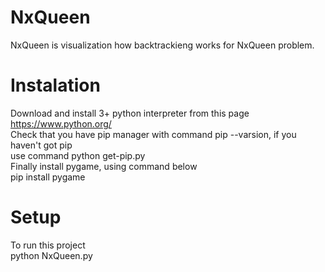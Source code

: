 # NxQueen
NxQueen is visualization how backtrackieng works for NxQueen problem.
# Instalation
Download and install 3+ python interpreter from this page https://www.python.org/  
Check that you have pip manager with command pip --varsion, if you haven't got pip  
use command python get-pip.py  
Finally install pygame, using command below  
pip install pygame  
# Setup
To run this project  
python NxQueen.py

